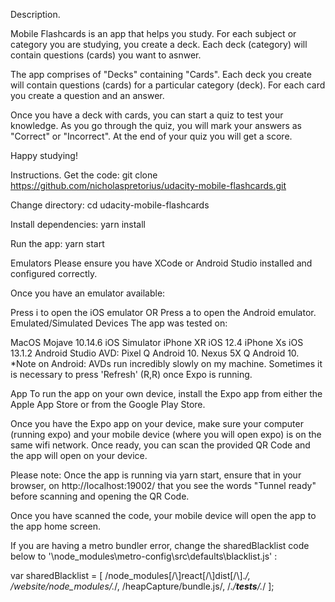 Description.

Mobile Flashcards is an app that helps you study. For each subject or category you are studying, you create a deck. Each deck (category) will contain questions (cards) you want to asnwer.

The app comprises of "Decks" containing "Cards". Each deck you create will contain questions (cards) for a particular category (deck). For each card you create a question and an answer.

Once you have a deck with cards, you can start a quiz to test your knowledge. As you go through the quiz, you will mark your answers as "Correct" or "Incorrect". At the end of your quiz you will get a score.

Happy studying!

Instructions.
Get the code: git clone https://github.com/nicholaspretorius/udacity-mobile-flashcards.git

Change directory: cd udacity-mobile-flashcards

Install dependencies: yarn install

Run the app: yarn start

Emulators
Please ensure you have XCode or Android Studio installed and configured correctly.

Once you have an emulator available:

Press i to open the iOS emulator OR
Press a to open the Android emulator.
Emulated/Simulated Devices
The app was tested on:

MacOS Mojave 10.14.6
iOS Simulator iPhone XR iOS 12.4
iPhone Xs iOS 13.1.2
Android Studio AVD: Pixel Q Android 10. Nexus 5X Q Android 10.
*Note on Android: AVDs run incredibly slowly on my machine. Sometimes it is necessary to press 'Refresh' (R,R) once Expo is running.

App
To run the app on your own device, install the Expo app from either the Apple App Store or from the Google Play Store.

Once you have the Expo app on your device, make sure your computer (running expo) and your mobile device (where you will open expo) is on the same wifi network. Once ready, you can scan the provided QR Code and the app will open on your device.

Please note: Once the app is running via yarn start, ensure that in your browser, on http://localhost:19002/ that you see the words "Tunnel ready" before scanning and opening the QR Code.

Once you have scanned the code, your mobile device will open the app to the app home screen.


If you are having a metro bundler error, change the sharedBlacklist code below to '\node_modules\metro-config\src\defaults\blacklist.js' :

var sharedBlacklist = [
  /node_modules[\/\\]react[\/\\]dist[\/\\].*/,
  /website\/node_modules\/.*/,
  /heapCapture\/bundle\.js/,
  /.*\/__tests__\/.*/
];
